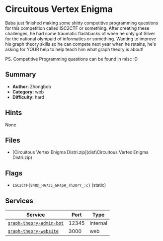 # Circuitous Vertex Enigma
Baba just finished making some shitty competitive programming questions for this competition called ISC2CTF or something. After creating these challenges, he had some traumatic flashbacks of when he only got Silver for the national olympaid of informatics or something.
Wanting to improve his graph theory skills so he can compete next year when he retains, he's asking for YOUR help to help teach him what graph theory is about!

PS. Competitive Programming questions can be found in misc :D

## Summary
- **Author:** Zhongbob
- **Category:** web
- **Difficulty:** hard


## Hints
None

## Files
- [Circuitous Vertex Enigma Distri.zip](dist\Circuitous Vertex Enigma Distri.zip)

## Flags
- `ISC2CTF{848@_HA735_GR4pH_7h30rY_:c}` (static)

## Services
| Service | Port | Type |
| ------- | ---- | ---- |
| [`graph-theory-admin-bot`](service\AdminBot) | 12345 | internal |
| [`graph-theory-website`](service\Website) | 3000 | web |
